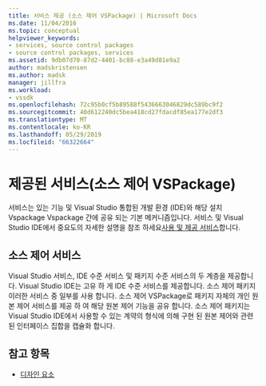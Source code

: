 ```yaml
---
title: 서비스 제공 (소스 제어 VSPackage) | Microsoft Docs
ms.date: 11/04/2016
ms.topic: conceptual
helpviewer_keywords:
- services, source control packages
- source control packages, services
ms.assetid: 9db07d70-87d2-4401-bc88-e3a49d81e9a2
author: madskristensen
ms.author: madsk
manager: jillfra
ms.workload:
- vssdk
ms.openlocfilehash: 72c95b0cf5b89588f5436663046829dc589bc9f2
ms.sourcegitcommit: 40d612240dc5bea418cd27fdacdf85ea177e2df3
ms.translationtype: MT
ms.contentlocale: ko-KR
ms.lasthandoff: 05/29/2019
ms.locfileid: "66322664"
---
```

# <a name="services-provided-source-control-vspackage"></a>제공된 서비스(소스 제어 VSPackage)
서비스는 있는 기능 및 Visual Studio 통합된 개발 환경 (IDE)와 해당 설치 Vspackage Vspackage 간에 공유 되는 기본 메커니즘입니다. 서비스 및 Visual Studio IDE에서 중요도의 자세한 설명을 참조 하세요[사용 및 제공 서비스](../../extensibility/using-and-providing-services.md)합니다.

## <a name="the-source-control-service"></a>소스 제어 서비스
 Visual Studio 서비스, IDE 수준 서비스 및 패키지 수준 서비스의 두 계층을 제공합니다. Visual Studio IDE는 고유 하 게 IDE 수준 서비스를 제공합니다. 소스 제어 패키지 이러한 서비스 중 일부를 사용 합니다. 소스 제어 VSPackage로 패키지 자체의 개인 원본 제어 서비스를 제공 하 여 해당 원본 제어 기능을 공유 합니다. 소스 제어 패키지는 Visual Studio IDE에서 사용할 수 있는 계약의 형식에 의해 구현 된 원본 제어와 관련 된 인터페이스 집합을 캡슐화 합니다.

## <a name="see-also"></a>참고 항목
- [디자인 요소](../../extensibility/internals/source-control-vspackage-design-elements.md)